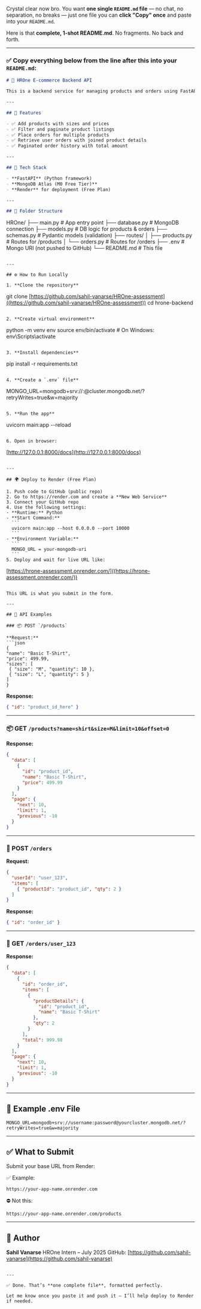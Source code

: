 Crystal clear now bro. You want **one single `README.md` file** — no chat, no separation, no breaks — just one file you can **click "Copy" once** and paste into your `README.md`.

Here is that **complete, 1-shot README.md**. No fragments. No back and forth.

---

### ✅ Copy everything below from the line after this into your `README.md`:

```markdown
# 🛒 HROne E-commerce Backend API

This is a backend service for managing products and orders using FastAPI and MongoDB Atlas. Built for the HROne Internship Assignment.

---

## 🚀 Features

- ✅ Add products with sizes and prices  
- ✅ Filter and paginate product listings  
- ✅ Place orders for multiple products  
- ✅ Retrieve user orders with joined product details  
- ✅ Paginated order history with total amount  

---

## 🧱 Tech Stack

- **FastAPI** (Python framework)  
- **MongoDB Atlas (M0 Free Tier)**  
- **Render** for deployment (Free Plan)  

---

## 📁 Folder Structure

```

HROne/
├── main.py               # App entry point
├── database.py           # MongoDB connection
├── models.py             # DB logic for products & orders
├── schemas.py            # Pydantic models (validation)
├── routes/
│   ├── products.py       # Routes for /products
│   └── orders.py         # Routes for /orders
├── .env                  # Mongo URI (not pushed to GitHub)
└── README.md             # This file

```

---

## ⚙️ How to Run Locally

1. **Clone the repository**
```

git clone [https://github.com/sahil-vanarse/HROne-assessment]((https://github.com/sahil-vanarse/HROne-assessment))
cd hrone-backend

```

2. **Create virtual environment**
```

python -m venv env
source env/bin/activate  # On Windows: env\Scripts\activate

```

3. **Install dependencies**
```

pip install -r requirements.txt

```

4. **Create a `.env` file**
```

MONGO\_URL=mongodb+srv://<username>:<password>@cluster.mongodb.net/?retryWrites=true\&w=majority

```

5. **Run the app**
```

uvicorn main\:app --reload

```

6. Open in browser:
```

[http://127.0.0.1:8000/docs](http://127.0.0.1:8000/docs)

````

---

## 🌍 Deploy to Render (Free Plan)

1. Push code to GitHub (public repo)
2. Go to https://render.com and create a **New Web Service**
3. Connect your GitHub repo
4. Use the following settings:
- **Runtime:** Python
- **Start Command:**
  ```
  uvicorn main:app --host 0.0.0.0 --port 10000
  ```
- **Environment Variable:**
  ```
  MONGO_URL = your-mongodb-uri
  ```
5. Deploy and wait for live URL like:  
````

[https://hrone-assessment.onrender.com/]((https://hrone-assessment.onrender.com/))

````

This URL is what you submit in the form.

---

## 🧪 API Examples

### 📦 POST `/products`

**Request:**
```json
{
"name": "Basic T-Shirt",
"price": 499.99,
"sizes": [
 { "size": "M", "quantity": 10 },
 { "size": "L", "quantity": 5 }
]
}
````

**Response:**

```json
{ "id": "product_id_here" }
```

---

### 📦 GET `/products?name=shirt&size=M&limit=10&offset=0`

**Response:**

```json
{
  "data": [
    {
      "id": "product_id",
      "name": "Basic T-Shirt",
      "price": 499.99
    }
  ],
  "page": {
    "next": 10,
    "limit": 1,
    "previous": -10
  }
}
```

---

### 🛒 POST `/orders`

**Request:**

```json
{
  "userId": "user_123",
  "items": [
    { "productId": "product_id", "qty": 2 }
  ]
}
```

**Response:**

```json
{ "id": "order_id" }
```

---

### 📄 GET `/orders/user_123`

**Response:**

```json
{
  "data": [
    {
      "id": "order_id",
      "items": [
        {
          "productDetails": {
            "id": "product_id",
            "name": "Basic T-Shirt"
          },
          "qty": 2
        }
      ],
      "total": 999.98
    }
  ],
  "page": {
    "next": 10,
    "limit": 1,
    "previous": -10
  }
}
```

---

## 🧪 Example .env File

```
MONGO_URL=mongodb+srv://username:password@yourcluster.mongodb.net/?retryWrites=true&w=majority
```

---

## ✅ What to Submit

Submit your base URL from Render:

✅ Example:

```
https://your-app-name.onrender.com
```

⛔ Not this:

```
https://your-app-name.onrender.com/products
```

---

## 👤 Author

**Sahil Vanarse**
HROne Intern – July 2025
GitHub: [https://github.com/sahil-vanarse](https://github.com/sahil-vanarse)

```

---

✅ Done. That’s **one complete file**, formatted perfectly.

Let me know once you paste it and push it — I’ll help deploy to Render if needed.
```
